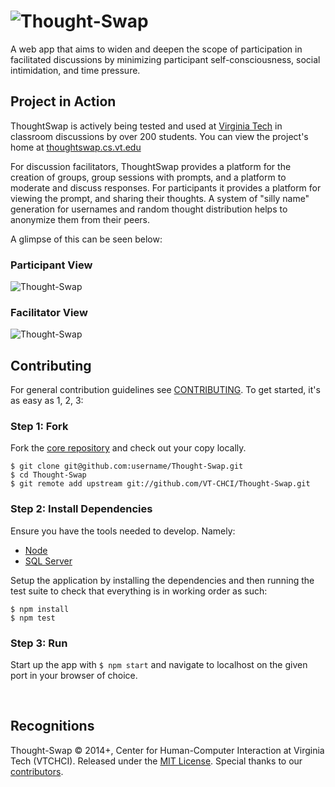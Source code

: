 # ![Thought-Swap](client/assets/project-logo.png)

A web app that aims to widen and deepen the scope of participation in 
facilitated discussions by minimizing participant self-consciousness,
social intimidation, and time pressure.

## Project in Action
ThoughtSwap is actively being tested and used at [Virginia Tech](https://vt.edu)
in classroom discussions by over 200 students. You can view the project's home 
at [thoughtswap.cs.vt.edu](http://thoughtswap.cs.vt.edu/)

For discussion facilitators, ThoughtSwap provides a platform for the creation of
groups, group sessions with prompts, and a platform to moderate and discuss 
responses. For participants it provides a platform for viewing the prompt, and
sharing their thoughts. A system of "silly name" generation for usernames and
random thought distribution helps to anonymize them from their peers.

A glimpse of this can be seen below:

### Participant View
![Thought-Swap](client/assets/img/participant-mock.png)
### Facilitator View
![Thought-Swap](client/assets/img/facilitator-mock.png)

## Contributing

For general contribution guidelines see [CONTRIBUTING](CONTRIBUTING.md). To
get started, it's as easy as 1, 2, 3:

### Step 1: Fork
Fork the [core repository](https://github.com/VT-CHCI/Thought-Swap) and check
out your copy locally.
```
$ git clone git@github.com:username/Thought-Swap.git
$ cd Thought-Swap
$ git remote add upstream git://github.com/VT-CHCI/Thought-Swap.git
```

### Step 2: Install Dependencies
Ensure you have the tools needed to develop. Namely: 
* [Node](https://nodejs.org/en/)
* [SQL Server](https://dev.mysql.com/downloads/mysql/) 

Setup the application by installing the dependencies and then running the test
suite to check that everything is in working order as such:
```
$ npm install
$ npm test
```

### Step 3: Run
Start up the app with ```$ npm start``` and navigate to localhost on the given
port in your browser of choice.

<br>

## Recognitions

Thought-Swap © 2014+, Center for Human-Computer Interaction at Virginia Tech 
(VTCHCI). Released under the [MIT License](LICENSE). Special thanks to our
[contributors](https://github.com/VT-CHCI/Thought-Swap/graphs/contributors).
